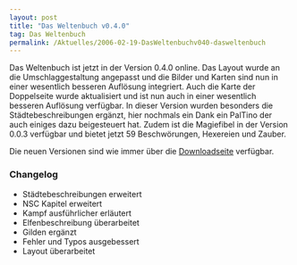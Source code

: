 ```yaml
---
layout: post
title: "Das Weltenbuch v0.4.0"
tag: Das Weltenbuch
permalink: /Aktuelles/2006-02-19-DasWeltenbuchv040-dasweltenbuch
---
```


Das Weltenbuch ist jetzt in der Version 0.4.0 online. Das Layout wurde an die Umschlaggestaltung angepasst und die Bilder und Karten sind nun in einer wesentlich besseren Auflösung integriert. Auch die Karte der Doppelseite wurde aktualisiert und ist nun auch in einer wesentlich besseren Auflösung verfügbar. In dieser Version wurden besonders die Städtebeschreibungen ergänzt, hier nochmals ein Dank ein PalTino der auch einiges dazu beigesteuert hat. Zudem ist die Magiefibel in der Version 0.0.3 verfügbar und bietet jetzt 59 Beschwörungen, Hexereien und Zauber.

Die neuen Versionen sind wie immer über die [Downloadseite](https://dasweltenbuch.jcgames.de/Publikationen/) verfügbar.

### Changelog

- Städtebeschreibungen erweitert
- NSC Kapitel erweitert
- Kampf ausführlicher erläutert
- Elfenbeschreibung überarbeitet
- Gilden ergänzt
- Fehler und Typos ausgebessert
- Layout überarbeitet
